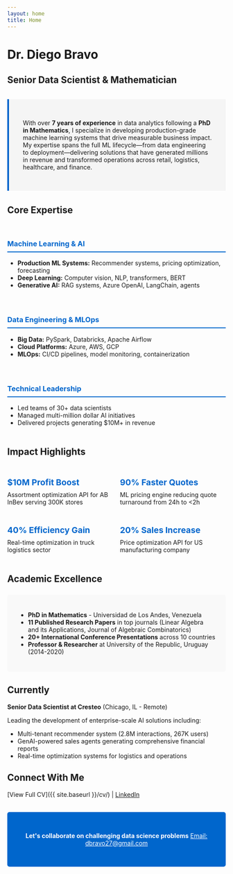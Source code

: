 ```yaml
---
layout: home
title: Home
---
```


# Dr. Diego Bravo
## Senior Data Scientist & Mathematician

<div class="hero-intro" markdown="1">

With over **7 years of experience** in data analytics following a **PhD in Mathematics**, I specialize in developing production-grade machine learning systems that drive measurable business impact. My expertise spans the full ML lifecycle—from data engineering to deployment—delivering solutions that have generated millions in revenue and transformed operations across retail, logistics, healthcare, and finance.

</div>



## Core Expertise

<div class="expertise-grid">

<div class="expertise-card">
<h3>Machine Learning & AI</h3>
<ul>
<li><strong>Production ML Systems:</strong> Recommender systems, pricing optimization, forecasting</li>
<li><strong>Deep Learning:</strong> Computer vision, NLP, transformers, BERT</li>
<li><strong>Generative AI:</strong> RAG systems, Azure OpenAI, LangChain, agents</li>
</ul>
</div>

<div class="expertise-card">
<h3>Data Engineering & MLOps</h3>
<ul>
<li><strong>Big Data:</strong> PySpark, Databricks, Apache Airflow</li>
<li><strong>Cloud Platforms:</strong> Azure, AWS, GCP</li>
<li><strong>MLOps:</strong> CI/CD pipelines, model monitoring, containerization</li>
</ul>
</div>

<div class="expertise-card">
<h3>Technical Leadership</h3>
<ul>
<li>Led teams of 30+ data scientists</li>
<li>Managed multi-million dollar AI initiatives</li>
<li>Delivered projects generating $10M+ in revenue</li>
</ul>
</div>

</div>


## Impact Highlights

<div class="impact-cards" markdown="1">

**$10M Profit Boost**
Assortment optimization API for AB InBev serving 300K stores

**90% Faster Quotes**
ML pricing engine reducing quote turnaround from 24h to <2h

**40% Efficiency Gain**
Real-time optimization in truck logistics sector

**20% Sales Increase**
Price optimization API for US manufacturing company

</div>



## Academic Excellence

<div class="academic-section" markdown="1">

- **PhD in Mathematics** - Universidad de Los Andes, Venezuela
- **11 Published Research Papers** in top journals (Linear Algebra and its Applications, Journal of Algebraic Combinatorics)
- **20+ International Conference Presentations** across 10 countries
- **Professor & Researcher** at University of the Republic, Uruguay (2014-2020)

</div>


## Currently

**Senior Data Scientist at Cresteo** (Chicago, IL - Remote)

Leading the development of enterprise-scale AI solutions including:
- Multi-tenant recommender system (2.8M interactions, 267K users)
- GenAI-powered sales agents generating comprehensive financial reports
- Real-time optimization systems for logistics and operations


## Connect With Me

[View Full CV]({{ site.baseurl }}/cv/) | [LinkedIn](https://linkedin.com/in/diegobravoguerrero)

<div class="contact-cta" markdown="1">

**Let's collaborate on challenging data science problems**
[Email: dbravo27@gmail.com](mailto:dbravo27@gmail.com)

</div>


<style>
.hero-intro {
  background: #f5f5f5;
  padding: 2rem;
  border-left: 4px solid #0066cc;
  margin: 2rem 0;
}

.expertise-grid {
  display: grid;
  grid-template-columns: repeat(auto-fit, minmax(250px, 1fr));
  gap: 1.5rem;
  margin: 2rem 0;
}

.expertise-grid h3 {
  color: #0066cc;
  border-bottom: 2px solid #0066cc;
  padding-bottom: 0.5rem;
}

.impact-cards {
  display: grid;
  grid-template-columns: repeat(auto-fit, minmax(200px, 1fr));
  gap: 1rem;
  margin: 2rem 0;
}

.impact-cards strong {
  display: block;
  color: #0066cc;
  font-size: 1.2rem;
  margin-bottom: 0.5rem;
}

.academic-section {
  background: #f9f9f9;
  padding: 1.5rem;
  border-radius: 5px;
  margin: 1.5rem 0;
}

.contact-cta {
  background: #0066cc;
  color: white;
  padding: 2rem;
  text-align: center;
  border-radius: 5px;
  margin: 2rem 0;
}

.contact-cta a {
  color: white;
  text-decoration: underline;
}

@media (max-width: 768px) {
  .expertise-grid,
  .impact-cards {
    grid-template-columns: 1fr;
  }
}
</style>
